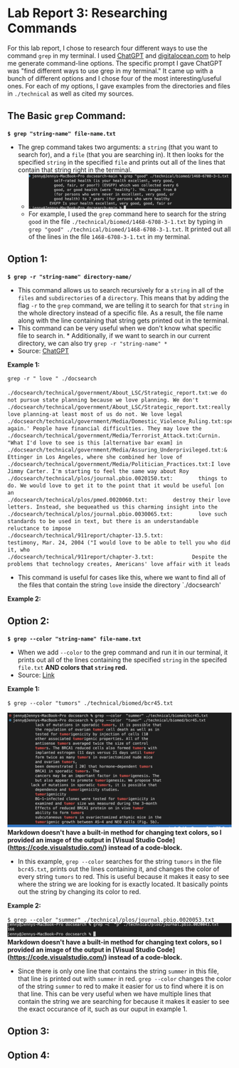 # Lab Report 3: Researching Commands 
For this lab report, I chose to research four different ways to use the command `grep` in my terminal. I used [ChatGPT](https://openai.com/blog/chatgpt) and [digitalocean.com](https://www.digitalocean.com/community/tutorials/grep-command-in-linux-unix) to help me generate command-line options. The specific prompt I gave ChatGPT was "find different ways to use grep in my terminal."  It came up with a bunch of different options and I chose four of the most interesting/useful ones. For each of my options, I gave examples from the directories and files in `./technical` as well as cited my sources.  

## The Basic `grep` Command: 
**`$ grep "string-name" file-name.txt`**
* The grep command takes two arguments: a `string` (that you want to search for), and a `file` (that you are searching in). It then looks for the specified `string` in the specified `file` and prints out all of the lines that contain that string right in the terminal.
    * ![Image](grepsc1.png)
    * For example, I used the `grep` command here to search for the string `good` in the file `./technical/biomed/1468-6708-3-1.txt` by typing in `grep "good" ./technical/biomed/1468-6708-3-1.txt`. It printed out all of the lines in the file `1468-6708-3-1.txt` in my terminal.  

## Option 1: 
**`$ grep -r "string-name" directory-name/`**
* This command allows us to search recursively for a `string` in all of the `files` and `subdirectories` of a `directory`. This means that by adding the flag `-r` to the `grep` command, we are telling it to search for that `string` in the whole directory instead of a specific file. As a result, the file name along with the line containing that string gets printed out in the terminal. 
* This command can be very useful when we don't know what specific file to search in. 
       * Additionally, if we want to search in our current directory, we can also try `grep -r "string-name" *`
* Source: [ChatGPT](https://openai.com/blog/chatgpt)

**Example 1:** 
```
grep -r " love " ./docsearch

./docsearch/technical/government/About_LSC/Strategic_report.txt:we do not pursue state planning because we love planning. We don't
./docsearch/technical/government/About_LSC/Strategic_report.txt:really love planning-at least most of us do not. We love legal
./docsearch/technical/government/Media/Domestic_Violence_Ruling.txt:speak again.' People have financial difficulties. They may love the
./docsearch/technical/government/Media/Terrorist_Attack.txt:Curnin. "What I'd love to see is this [alternative bar exam] in
./docsearch/technical/government/Media/Assuring_Underprivileged.txt:& Ettinger in Los Angeles, where she combined her love of
./docsearch/technical/government/Media/Politician_Practices.txt:I love Jimmy Carter. I'm starting to feel the same way about Roy
./docsearch/technical/plos/journal.pbio.0020150.txt:        things to do. We would love to get it to the point that it would be useful [on an
./docsearch/technical/plos/pmed.0020060.txt:        destroy their love letters. Instead, she bequeathed us this charming insight into the
./docsearch/technical/plos/journal.pbio.0030065.txt:        love such standards to be used in text, but there is an understandable reluctance to impose
./docsearch/technical/911report/chapter-13.5.txt:                testimony, Mar. 24, 2004 ("I would love to be able to tell you who did it, who
./docsearch/technical/911report/chapter-3.txt:            Despite the problems that technology creates, Americans' love affair with it leads 
```
* This command is useful for cases like this, where we want to find all of the files that contain the string ` love ` inside the directory `./docsearch' 

**Example 2:**



## Option 2: 
**`$ grep --color "string-name" file-name.txt`**

* When we add `--color` to the grep command and run it in our terminal, it prints out all of the lines containing the specified `string` in the specifed `file.txt` **AND colors that `string` red.**
* Source: [Link](https://www.digitalocean.com/community/tutorials/grep-command-in-linux-unix)

**Example 1:**

`$ grep --color "tumors" ./technical/biomed/bcr45.txt`

![Image](grep--color1.png)
      **Markdown doesn't have a built-in method for changing text colors, so I provided an image of the output in [Visual Studio Code] (https://code.visualstudio.com/) instead of a code-block.**
*  In this example, `grep --color` searches for the string `tumors` in the file `bcr45.txt`, prints out the lines containing it, and changes the color of every string `tumors` to red. This is useful because it makes it easy to see where the string we are looking for is exactly located. It basically points out the string by changing its color to red. 
 
**Example 2:**

`$ grep --color "summer" ./technical/plos/journal.pbio.0020053.txt`
![Image](grep--color3.png)
       **Markdown doesn't have a built-in method for changing text colors, so I provided an image of the output in [Visual Studio Code] (https://code.visualstudio.com/) instead of a code-block.**
* Since there is only one line that contains the string `summer` in this file, that line is printed out with `summer` in red. `grep --color` changes the color of the string `summer` to red to make it easier for us to find where it is on that line. This can be very useful when we have multiple lines that contain the string we are searching for because it makes it easier to see the exact occurance of it, such as our ouput in example 1.

## Option 3: 

## Option 4: 

